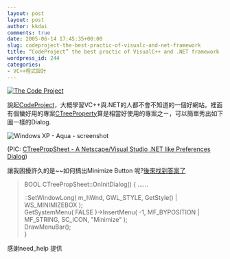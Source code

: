 ```yaml
---
layout: post
layout: post
author: kkdai
comments: true
date: 2005-06-14 17:45:35+00:00
slug: codeproject-the-best-practic-of-visualc-and-net-framework
title: “CodeProject” the best practic of VisualC++ and .NET framework
wordpress_id: 244
categories:
- VC++程式設計
---
```


[![The Code Project](http://www.codeproject.com/images/standard/logo225x72.gif)](http://www.codeproject.com/)

說起[CodeProject](http://www.codeproject.com/)，大概學習VC++與.NET的人都不會不知道的一個好網站。裡面有個蠻好用的專案[CTreeProperty](http://www.codeproject.com/property/treepropsheet.asp)算是相當好使用的專案之ㄧ，可以簡單秀出如下圖一樣的Dialog.

![Windows XP - Aqua - screenshot](http://www.codeproject.com/property/TreePropSheet/Aqua.png)

(PIC: [CTreePropSheet - A Netscape/Visual Studio .NET like Preferences Dialog](http://www.codeproject.com/property/treepropsheet.asp))

讓我困擾許久的是~~如何搞出Minimize Button 呢?[後來找到答案了](http://www.codeproject.com/property/treepropsheet.asp?df=100&forumid=14680&fr=26#xx917856xx)

<blockquote>BOOL CTreePropSheet::OnInitDialog()  
{  
......  
  
::SetWindowLong( m_hWnd, GWL_STYLE, GetStyle() | WS_MINIMIZEBOX );  
GetSystemMenu( FALSE )->InsertMenu( -1, MF_BYPOSITION | MF_STRING, SC_ICON, "Minimize" );  
DrawMenuBar();  
}   

> 
> </blockquote>

感謝need_help 提供
